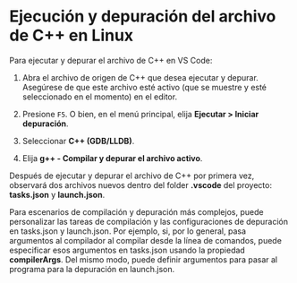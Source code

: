 <h1 data-loc-id="walkthrough.linux.title.run.and.debug.your.file">Ejecución y depuración del archivo de C++ en Linux</h1>
<p data-loc-id="walkthrough.linux.run.and.debug.your.file">Para ejecutar y depurar el archivo de C++ en VS Code:</p>
<ol>
<li><p data-loc-id="walkthrough.linux.instructions1">Abra el archivo de origen de C++ que desea ejecutar y depurar. Asegúrese de que este archivo esté activo (que se muestre y esté seleccionado en el momento) en el editor.</p>
</li>
<li><p data-loc-id="walkthrough.linux.press.f5">Presione <code>F5</code>. O bien, en el menú principal, elija <strong><span data-loc-id="walkthrough.linux.run" data-loc-hint="Refers to Run command on main menu">Ejecutar</span> &gt; <span data-loc-id="walkthrough.linux.start.debugging" data-loc-hint="Refers to Start Debugging command under Run menu on main menu">Iniciar depuración</span></strong>.</p>
</li>
<li><p data-loc-id="walkthrough.linux.select.compiler">Seleccionar <strong>C++ (GDB/LLDB)</strong>.</p>
</li>
<li><p data-loc-id="walkthrough.linux.choose.build.active.file">Elija <strong>g++ - <span data-loc-id="walkthrough.linux.build.and.debug.active.file" data-loc-hint="Should be the same as translation for build.and.debug.active.file in extension.ts">Compilar y depurar el archivo activo</span></strong>.</p>
</li>
</ol>
<p data-loc-id="walkthrough.linux.after.running">Después de ejecutar y depurar el archivo de C++ por primera vez, observará dos archivos nuevos dentro del folder <strong>.vscode</strong> del proyecto: <strong>tasks.json</strong> y <strong>launch.json</strong>.</p>

<p data-loc-id="walkthrough.linux.for.more.complex">Para escenarios de compilación y depuración más complejos, puede personalizar las tareas de compilación y las configuraciones de depuración en <span>tasks.json</span> y <span>launch.json</span>. Por ejemplo, si, por lo general, pasa argumentos al compilador al compilar desde la línea de comandos, puede especificar esos argumentos en <span>tasks.json</span> usando la propiedad <strong>compilerArgs</strong>. Del mismo modo, puede definir argumentos para pasar al programa para la depuración en <span>launch.json</span>.</p>
